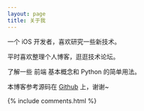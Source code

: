 ```yaml
---
layout: page
title: 关于我 
---
```


一个 iOS  开发者，喜欢研究一些新技术。
<p>
平时喜欢整理个人博客，逛逛技术论坛。
<p>
了解一些 前端 基本概念和 Python 的简单用法。

<p>



本博客参考源码在 <a target="_blank" href='https://github.com/leopardpan/leopardpan.github.io/'>Github</a> 上，谢谢~

{% include comments.html %}



